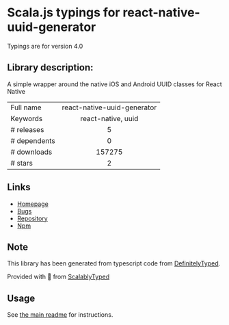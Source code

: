 
# Scala.js typings for react-native-uuid-generator

Typings are for version 4.0

## Library description:
A simple wrapper around the native iOS and Android UUID classes for React Native

|                    |                 |
| ------------------ | :-------------: |
| Full name          | react-native-uuid-generator |
| Keywords           | react-native, uuid |
| # releases         | 5 |
| # dependents       | 0 |
| # downloads        | 157275 |
| # stars            | 2 |

## Links
- [Homepage](https://github.com/Traviskn/react-native-uuid-generator#readme)
- [Bugs](https://github.com/Traviskn/react-native-uuid-generator/issues)
- [Repository](https://github.com/Traviskn/react-native-uuid-generator)
- [Npm](https://www.npmjs.com/package/react-native-uuid-generator)
    


## Note
This library has been generated from typescript code from [DefinitelyTyped](https://definitelytyped.org).

Provided with :purple_heart: from [ScalablyTyped](https://github.com/oyvindberg/ScalablyTyped)

## Usage
See [the main readme](../../readme.md) for instructions.


